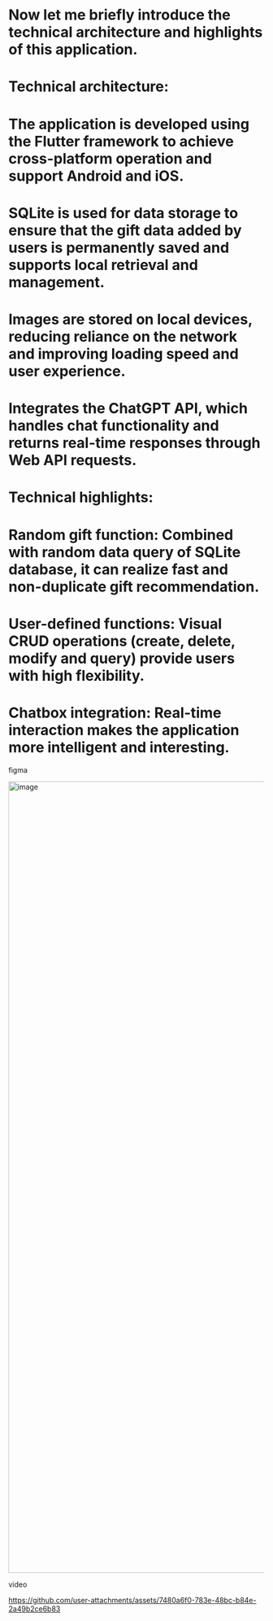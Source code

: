 # Now let me briefly introduce the technical architecture and highlights of this application.


# Technical architecture:
# The application is developed using the Flutter framework to achieve cross-platform operation and support Android and iOS.

# SQLite is used for data storage to ensure that the gift data added by users is permanently saved and supports local retrieval and management.

# Images are stored on local devices, reducing reliance on the network and improving loading speed and user experience.

# Integrates the ChatGPT API, which handles chat functionality and returns real-time responses through Web API requests.


# Technical highlights:
# Random gift function: Combined with random data query of SQLite database, it can realize fast and non-duplicate gift recommendation.

# User-defined functions: Visual CRUD operations (create, delete, modify and query) provide users with high flexibility.

# Chatbox integration: Real-time interaction makes the application more intelligent and interesting.

figma

<img width="1759" height="1557" alt="image" src="https://github.com/user-attachments/assets/0907a3a5-a4e5-4924-9377-bbaa02d6b9ea" />

video

https://github.com/user-attachments/assets/7480a6f0-783e-48bc-b84e-2a49b2ce6b83

